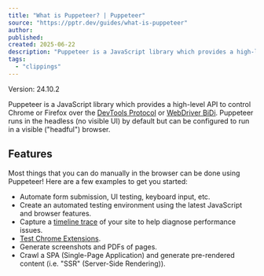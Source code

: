 ```yaml
---
title: "What is Puppeteer? | Puppeteer"
source: "https://pptr.dev/guides/what-is-puppeteer"
author:
published:
created: 2025-06-22
description: "Puppeteer is a JavaScript library which provides a high-level API to"
tags:
  - "clippings"
---
```

Version: 24.10.2

Puppeteer is a JavaScript library which provides a high-level API to control Chrome or Firefox over the [DevTools Protocol](https://chromedevtools.github.io/devtools-protocol/) or [WebDriver BiDi](https://pptr.dev/webdriver-bidi). Puppeteer runs in the headless (no visible UI) by default but can be configured to run in a visible ("headful") browser.

## Features

Most things that you can do manually in the browser can be done using Puppeteer! Here are a few examples to get you started:

- Automate form submission, UI testing, keyboard input, etc.
- Create an automated testing environment using the latest JavaScript and browser features.
- Capture a [timeline trace](https://developer.chrome.com/docs/devtools/performance/reference) of your site to help diagnose performance issues.
- [Test Chrome Extensions](https://pptr.dev/guides/chrome-extensions).
- Generate screenshots and PDFs of pages.
- Crawl a SPA (Single-Page Application) and generate pre-rendered content (i.e. "SSR" (Server-Side Rendering)).